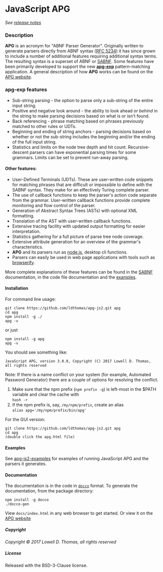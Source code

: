 JavaScript APG
============

*See [release notes](https://github.com/ldthomas/apg-js2/blob/master/RELEASE-NOTES.md)*

### Description

**APG** is an acronym for "ABNF Parser Generator". Originally written to generate parsers directly from ABNF syntax ([RFC 5234](https://tools.ietf.org/html/rfc5234)) it has since grown to include a number of additional features requiring additional syntax terms. The resulting syntax is a superset of ABNF or [SABNF](https://github.com/ldthomas/apg-js2/blob/master/SABNF.md). Some features have been primarily developed to support the new [**apg-exp**](https://github.com/ldthomas/apg-js2-exp) pattern-matching application. A general description of how **APG** works can be found on the [APG website](https://sabnf.com/).

### **apg-exp** features
<ul>
<li>
Sub-string parsing - the option to parse only a sub-string of the entire input string. 
</li>
<li>
Positive and negative look around - the ability to look ahead <i>or behind</i> in the string to make parsing decisions based on what is or isn't found.
</li>
<li>
Back referencing - phrase matching based on phrases previously matched to other rules or UDTs.
</li>
<li>
Beginning and ending of string anchors - parsing decisions based on whether or not the sub-string includes the beginning and/or the ending of the full input string. 
</li>
<li>
Statistics and limits on the node tree depth and hit count. Recursive-descent parsers can have exponential parsing times for some grammars. Limits can be set to prevent run-away parsing. 
</li>
</ul>
  
#### Other features:  
<ul>
<li>User-Defined Terminals (UDTs). These are user-written code snippets for matching phrases that are difficult or impossible to define with the SABNF syntax. They make for an effectively Turing complete parser.</li>
<li>The use of callback functions to keep the parser's action code separate from the grammar.
User-written callback functions provide complete monitoring and flow control of the parser.</li>
<li>
Generation of Abstract Syntax Trees (ASTs) with optional XML formatting.
</li>
<li>
Translation of the AST with user-written callback functions.
</li>
<li>Extensive tracing facility with updated output formatting for easier interpretation.</li>
<li>Statistics gathering for a full picture of parse tree node coverage.</li>
<li>Extensive attribute generation for an overview of the grammar's characteristics.</li>
<li><b>APG</b> and its parsers run as <a = href="https://nodejs.org/en/">node.js</a>, desktop cli functions.</li>
<li>
Parsers can easily be used in web page applications with tools such as <a href="http://browserify.org/">browserify</a>.
</li>
</ul>

More complete explanations of these features can be found in the 
[SABNF](https://github.com/ldthomas/apg-js2/blob/master/SABNF.md) documentation, in the code file documentation and the [examples](https://github.com/ldthomas/apg-js2-examples).

#### Installation
For command line usage:
```
git clone https://github.com/ldthomas/apg-js2.git apg
cd apg
npm install -g ./
apg -v
```
or just
```
npm install -g apg
apg -v
```
You should see something like:

`JavaScript APG, version 3.0.0, Copyright (C) 2017 Lowell D. Thomas, all rights reserved`

Note: If there is a name conflict on your system
(for example, Automated Password Generator) there are a couple of options for
resolving the conflict.
<ol>
<li>Make sure that the npm prefix (<code>npm prefix -g</code>) is left-most in the $PATH variable and clear the cache with
<br><code>hash -r</code></li>
<li>If the npm prefix is, say, <code>/my/npm/prefix</code>, create an alias<br>
<code>alias apg='/my/npm/prefix/bin/apg'</code></li>
</ol>

For the GUI version:
```
git clone https://github.com/ldthomas/apg-js2.git apg
cd apg
(double click the apg.html file)
```

#### Examples
See <a href="https://github.com/ldthomas/apg-js2-examples">apg-js2-examples</a> for examples of running JavaScript APG and the parsers it generates.
  
#### Documentation
The documentation is in the code in [`docco`](https://jashkenas.github.io/docco/) format.
To generate the documentation, from the package directory:
```
npm install -g docco
./docco-gen
```
View `docs/index.html` in any web browser to get started.
Or view it on the [APG website](https://sabnf.com/)

##### Copyright
  *Copyright &copy; 2017 Lowell D. Thomas, all rights reserved*  

##### License
Released with the BSD-3-Clause license.
      
